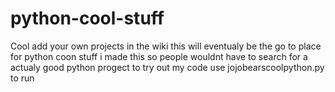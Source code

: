 # python-cool-stuff
Cool
add your own projects in the wiki 
this will eventualy be the go to place for python coon stuff 
i made this so people wouldnt have to search for a actualy good python progect
to try out my code use jojobearscoolpython.py to run



